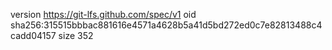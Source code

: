 version https://git-lfs.github.com/spec/v1
oid sha256:315515bbbac881616e4571a4628b5a41d5bd272ed0c7e82813488c4cadd04157
size 352
